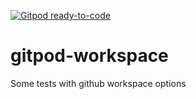 [![Gitpod ready-to-code](https://img.shields.io/badge/Gitpod-ready--to--code-blue?logo=gitpod)](https://gitpod.io/#https://github.com/playing-with/gitpod-workspace)

# gitpod-workspace
Some tests with github workspace options
